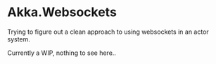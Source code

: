 # Akka.Websockets
Trying to figure out a clean approach to using websockets in an actor system.


Currently a WIP, nothing to see here..